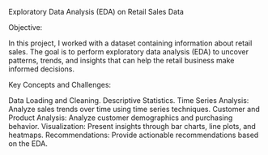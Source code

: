 Exploratory Data Analysis (EDA) on Retail Sales Data



Objective:

In this project, I worked with a dataset containing information about retail sales. The goal is
to perform exploratory data analysis (EDA) to uncover patterns, trends, and insights that can
help the retail business make informed decisions.



Key Concepts and Challenges:



Data Loading and Cleaning.
Descriptive Statistics.
Time Series Analysis: Analyze sales trends over time using time series techniques.
Customer and Product Analysis: Analyze customer demographics and purchasing behavior.
Visualization: Present insights through bar charts, line plots, and heatmaps.
Recommendations: Provide actionable recommendations based on the EDA.
